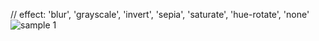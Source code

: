 // effect: 'blur', 'grayscale', 'invert', 'sepia', 'saturate', 'hue-rotate', 'none'
<Img src="/images/examples/content-gallery-3.png" size="sm" alignment="center" effect="blur" alt="sample 1" />